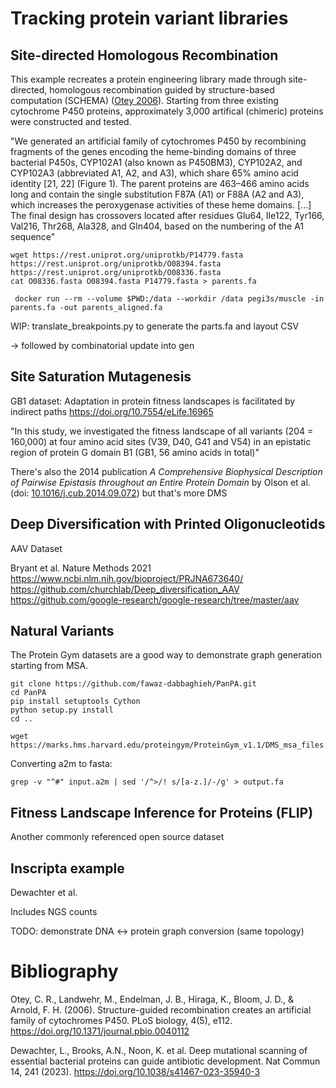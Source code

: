 # Tracking protein variant libraries
## Site-directed Homologous Recombination

This example recreates a protein engineering library made through site-directed, homologous recombination guided by structure-based computation (SCHEMA) ([Otey 2006](doi.org/10.1371/journal.pbio.0040112)). Starting from three existing cytochrome P450 proteins, approximately 3,000 artifical (chimeric) proteins were constructed and tested.

"We generated an artificial family of cytochromes P450 by recombining fragments of the genes encoding the heme-binding domains of three bacterial P450s, CYP102A1 (also known as P450BM3), CYP102A2, and CYP102A3 (abbreviated A1, A2, and A3), which share ̃65% amino acid identity [21, 22] (Figure 1). The parent proteins are 463–466 amino acids long and contain the single substitution F87A (A1) or F88A (A2 and A3), which increases the peroxygenase activities of these heme domains. [...] The final design has crossovers located after residues Glu64, Ile122, Tyr166, Val216, Thr268, Ala328, and Gln404, based on the numbering of the A1 sequence"

```console
wget https://rest.uniprot.org/uniprotkb/P14779.fasta https://rest.uniprot.org/uniprotkb/O08394.fasta https://rest.uniprot.org/uniprotkb/O08336.fasta
cat O08336.fasta O08394.fasta P14779.fasta > parents.fa
```

```console
 docker run --rm --volume $PWD:/data --workdir /data pegi3s/muscle -in parents.fa -out parents_aligned.fa
```

WIP: translate_breakpoints.py to generate the parts.fa and layout CSV

-> followed by combinatorial update into gen

## Site Saturation Mutagenesis
GB1 dataset: Adaptation in protein fitness landscapes is facilitated by indirect paths
 https://doi.org/10.7554/eLife.16965

"In this study, we investigated the fitness landscape of all variants (204 = 160,000) at four amino acid sites (V39, D40, G41 and V54) in an epistatic region of protein G domain B1 (GB1, 56 amino acids in total)"

There's also the 2014 publication _A Comprehensive Biophysical Description of Pairwise Epistasis throughout an Entire Protein Domain_ by Olson et al. (doi: [10.1016/j.cub.2014.09.072](https://doi.org/10.1016/j.cub.2014.09.072)) but that's more DMS

## Deep Diversification with Printed Oligonucleotids 
AAV Dataset

Bryant et al. Nature Methods 2021
https://www.ncbi.nlm.nih.gov/bioproject/PRJNA673640/
https://github.com/churchlab/Deep_diversification_AAV 
https://github.com/google-research/google-research/tree/master/aav 


## Natural Variants

The Protein Gym datasets are a good way to demonstrate graph generation starting from MSA. 

```console
git clone https://github.com/fawaz-dabbaghieh/PanPA.git
cd PanPA
pip install setuptools Cython
python setup.py install
cd ..
```

```console
wget https://marks.hms.harvard.edu/proteingym/ProteinGym_v1.1/DMS_msa_files.zip
```

Converting a2m to fasta:

```console
grep -v "^#" input.a2m | sed '/^>/! s/[a-z.]/-/g' > output.fa
```

## Fitness Landscape Inference for Proteins (FLIP) 
Another commonly referenced open source dataset

## Inscripta example
Dewachter et al. 

Includes NGS counts

TODO: demonstrate DNA <-> protein graph conversion (same topology)



# Bibliography
Otey, C. R., Landwehr, M., Endelman, J. B., Hiraga, K., Bloom, J. D., & Arnold, F. H. (2006). Structure-guided recombination creates an artificial family of cytochromes P450. PLoS biology, 4(5), e112. https://doi.org/10.1371/journal.pbio.0040112 

Dewachter, L., Brooks, A.N., Noon, K. et al. Deep mutational scanning of essential bacterial proteins can guide antibiotic development. Nat Commun 14, 241 (2023). https://doi.org/10.1038/s41467-023-35940-3